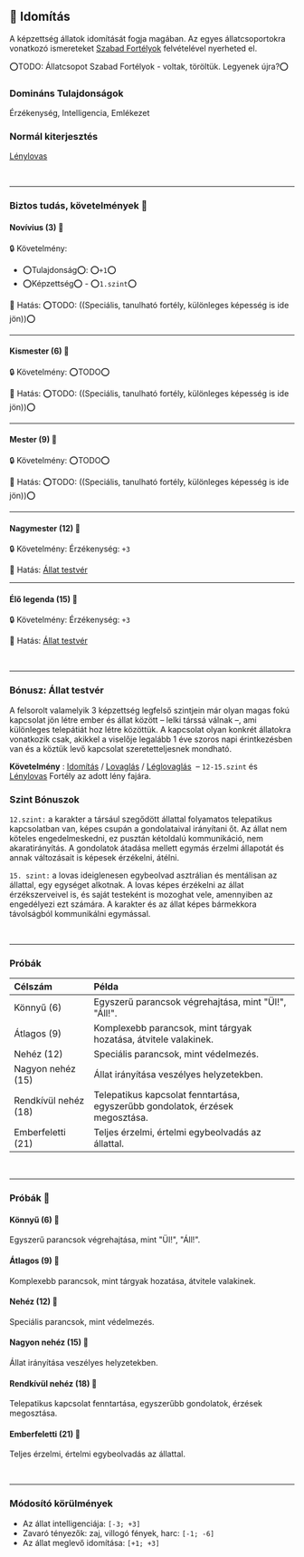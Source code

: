 ## 🔵 Idomítás

A képzettség állatok idomítását fogja magában. Az egyes állatcsoportokra vonatkozó ismereteket [Szabad Fortélyok](../042_szabad_fortelyok.md) felvételével nyerheted el. 

⭕TODO: Állatcsopot Szabad Fortélyok - voltak, töröltük. Legyenek újra?⭕

### Domináns Tulajdonságok

Érzékenység, Intelligencia, Emlékezet

### Normál kiterjesztés

 [Lénylovas](../fortelyok.szabad/lenylovas.md) 
 
<br />

---
### Biztos tudás, követelmények 📖

#### Novívius (3) 📖

🔒 Követelmény:
- ⭕Tulajdonság⭕: ⭕`+1`⭕
- ⭕Képzettség⭕ - ⭕`1.szint`⭕

🌟 Hatás: ⭕TODO: ((Speciális, tanulható fortély, különleges képesség is ide jön))⭕

---
#### Kismester (6) 📖

🔒 Követelmény: ⭕TODO⭕

🌟 Hatás: ⭕TODO: ((Speciális, tanulható fortély, különleges képesség is ide jön))⭕

---
#### Mester (9) 📖

🔒 Követelmény: ⭕TODO⭕

🌟 Hatás: ⭕TODO: ((Speciális, tanulható fortély, különleges képesség is ide jön))⭕

---
#### Nagymester (12) 📖

🔒 Követelmény: Érzékenység: `+3`

🌟 Hatás: [Állat testvér](#b%C3%B3nusz-%C3%A1llat-testv%C3%A9r)

---
#### Élő legenda (15) 📖

🔒 Követelmény: Érzékenység: `+3`

🌟 Hatás: [Állat testvér](#b%C3%B3nusz-%C3%A1llat-testv%C3%A9r)

<br />

---
### Bónusz: Állat testvér

A felsorolt valamelyik 3 képzettség legfelső szintjein már olyan magas fokú kapcsolat jön létre ember és állat között – lelki társsá válnak –, ami különleges telepátiát hoz létre közöttük. A kapcsolat olyan konkrét állatokra vonatkozik csak, akikkel a viselője legalább 1 éve szoros napi érintkezésben van és a köztük levő kapcsolat szeretetteljesnek mondható.

**Követelmény** : [Idomítás](idomitas.md) / [Lovaglás](lovaglas.md) / [Léglovaglás](leglovaglas.md) &nbsp;–&nbsp;`12-15.szint` és [Lénylovas](../fortelyok.szabad/lenylovas.md) Fortély az adott lény fajára.

### Szint Bónuszok 

`12.szint:` a karakter a társául szegődött állattal folyamatos telepatikus kapcsolatban van, képes csupán a gondolataival irányítani őt. Az állat nem köteles engedelmeskedni, ez pusztán kétoldalú kommunikáció, nem akaratirányítás. A gondolatok átadása mellett egymás érzelmi állapotát és annak változásait is képesek érzékelni, átélni.

`15. szint:` a lovas ideiglenesen egybeolvad asztrálian és mentálisan az állattal, egy egységet alkotnak. A lovas képes érzékelni az állat érzékszerveivel is, és saját testeként is mozoghat vele, amennyiben az engedélyezi ezt számára. A karakter és az állat képes bármekkora távolságból kommunikálni egymással.

<br />

---
### Próbák

| Célszám              | Példa                                                                         |
| :------------------- | :---------------------------------------------------------------------------- |
| Könnyű       (6)     | Egyszerű parancsok végrehajtása, mint "Ül!", "Áll!".                          |
| Átlagos      (9)     | Komplexebb parancsok, mint tárgyak hozatása, átvitele valakinek.              |
| Nehéz        (12)    | Speciális parancsok, mint védelmezés.                                         |
| Nagyon nehéz (15)    | Állat irányítása veszélyes helyzetekben.                                      |
| Rendkívül nehéz (18) | Telepatikus kapcsolat fenntartása, egyszerűbb gondolatok, érzések megosztása. |
| Emberfeletti (21)    | Teljes érzelmi, értelmi egybeolvadás az állattal.                             |

<br />

---
### Próbák 🎲

#### Könnyű (6) 🎲 

Egyszerű parancsok végrehajtása, mint "Ül!", "Áll!".

#### Átlagos (9) 🎲 

Komplexebb parancsok, mint tárgyak hozatása, átvitele valakinek.

#### Nehéz (12) 🎲 

Speciális parancsok, mint védelmezés.

#### Nagyon nehéz (15) 🎲 

Állat irányítása veszélyes helyzetekben.

#### Rendkívül nehéz (18) 🎲 

Telepatikus kapcsolat fenntartása, egyszerűbb gondolatok, érzések megosztása.

#### Emberfeletti (21) 🎲 

Teljes érzelmi, értelmi egybeolvadás az állattal.

<br />

---
### Módosító körülmények

- Az állat intelligenciája: `[-3; +3]`
- Zavaró tényezők: zaj, villogó fények, harc: `[-1; -6]`
- Az állat meglevő idomítása: `[+1; +3]`
